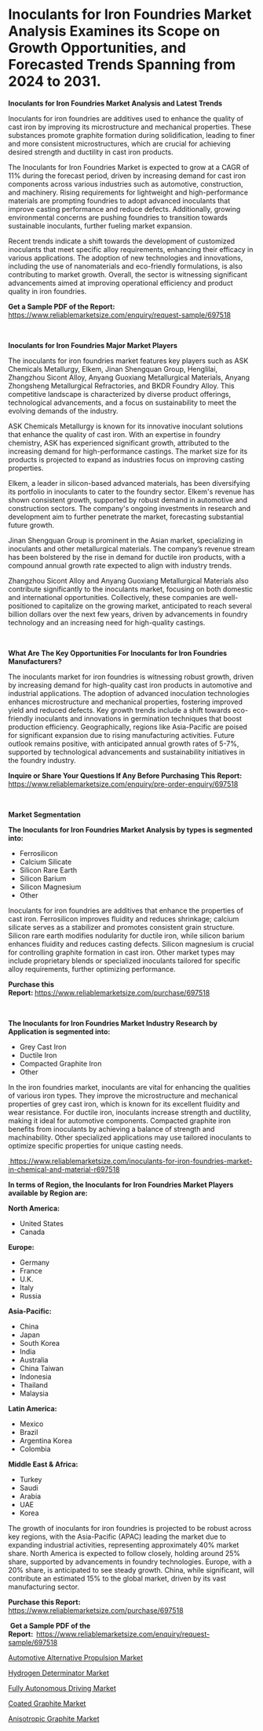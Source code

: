 <p><h1>Inoculants for Iron Foundries Market Analysis Examines its Scope on Growth Opportunities, and Forecasted Trends Spanning from 2024 to 2031.</h1></p><p><strong>Inoculants for Iron Foundries Market Analysis and Latest Trends</strong></p>
<p><p>Inoculants for iron foundries are additives used to enhance the quality of cast iron by improving its microstructure and mechanical properties. These substances promote graphite formation during solidification, leading to finer and more consistent microstructures, which are crucial for achieving desired strength and ductility in cast iron products.</p><p>The Inoculants for Iron Foundries Market is expected to grow at a CAGR of 11% during the forecast period, driven by increasing demand for cast iron components across various industries such as automotive, construction, and machinery. Rising requirements for lightweight and high-performance materials are prompting foundries to adopt advanced inoculants that improve casting performance and reduce defects. Additionally, growing environmental concerns are pushing foundries to transition towards sustainable inoculants, further fueling market expansion.</p><p>Recent trends indicate a shift towards the development of customized inoculants that meet specific alloy requirements, enhancing their efficacy in various applications. The adoption of new technologies and innovations, including the use of nanomaterials and eco-friendly formulations, is also contributing to market growth. Overall, the sector is witnessing significant advancements aimed at improving operational efficiency and product quality in iron foundries.</p></p>
<p><strong>Get a Sample PDF of the Report:&nbsp;</strong> <a href="https://www.reliablemarketsize.com/enquiry/request-sample/697518?utm_campaign=1404&utm_medium=2&utm_source=Github&utm_content=ia&utm_term=29092024&utm_id=inoculants-for-iron-foundries">https://www.reliablemarketsize.com/enquiry/request-sample/697518</a></p>
<p>&nbsp;</p>
<p><strong>Inoculants for Iron Foundries Major Market Players</strong></p>
<p><p>The inoculants for iron foundries market features key players such as ASK Chemicals Metallurgy, Elkem, Jinan Shengquan Group, Henglilai, Zhangzhou Sicont Alloy, Anyang Guoxiang Metallurgical Materials, Anyang Zhongsheng Metallurgical Refractories, and BKDR Foundry Alloy. This competitive landscape is characterized by diverse product offerings, technological advancements, and a focus on sustainability to meet the evolving demands of the industry.</p><p>ASK Chemicals Metallurgy is known for its innovative inoculant solutions that enhance the quality of cast iron. With an expertise in foundry chemistry, ASK has experienced significant growth, attributed to the increasing demand for high-performance castings. The market size for its products is projected to expand as industries focus on improving casting properties.</p><p>Elkem, a leader in silicon-based advanced materials, has been diversifying its portfolio in inoculants to cater to the foundry sector. Elkem's revenue has shown consistent growth, supported by robust demand in automotive and construction sectors. The company's ongoing investments in research and development aim to further penetrate the market, forecasting substantial future growth.</p><p>Jinan Shengquan Group is prominent in the Asian market, specializing in inoculants and other metallurgical materials. The company’s revenue stream has been bolstered by the rise in demand for ductile iron products, with a compound annual growth rate expected to align with industry trends.</p><p>Zhangzhou Sicont Alloy and Anyang Guoxiang Metallurgical Materials also contribute significantly to the inoculants market, focusing on both domestic and international opportunities. Collectively, these companies are well-positioned to capitalize on the growing market, anticipated to reach several billion dollars over the next few years, driven by advancements in foundry technology and an increasing need for high-quality castings.</p></p>
<p>&nbsp;</p>
<p><strong>What Are The Key Opportunities For Inoculants for Iron Foundries Manufacturers?</strong></p>
<p><p>The inoculants market for iron foundries is witnessing robust growth, driven by increasing demand for high-quality cast iron products in automotive and industrial applications. The adoption of advanced inoculation technologies enhances microstructure and mechanical properties, fostering improved yield and reduced defects. Key growth trends include a shift towards eco-friendly inoculants and innovations in germination techniques that boost production efficiency. Geographically, regions like Asia-Pacific are poised for significant expansion due to rising manufacturing activities. Future outlook remains positive, with anticipated annual growth rates of 5-7%, supported by technological advancements and sustainability initiatives in the foundry industry.</p></p>
<p><strong>Inquire or Share Your Questions If Any Before Purchasing This Report:</strong> <a href="https://www.reliablemarketsize.com/enquiry/pre-order-enquiry/697518?utm_campaign=1404&utm_medium=2&utm_source=Github&utm_content=ia&utm_term=29092024&utm_id=inoculants-for-iron-foundries">https://www.reliablemarketsize.com/enquiry/pre-order-enquiry/697518</a></p>
<p>&nbsp;</p>
<p><strong>Market Segmentation</strong></p>
<p><strong>The Inoculants for Iron Foundries Market Analysis by types is segmented into:</strong></p>
<p><ul><li>Ferrosilicon</li><li>Calcium Silicate</li><li>Silicon Rare Earth</li><li>Silicon Barium</li><li>Silicon Magnesium</li><li>Other</li></ul></p>
<p><p>Inoculants for iron foundries are additives that enhance the properties of cast iron. Ferrosilicon improves fluidity and reduces shrinkage; calcium silicate serves as a stabilizer and promotes consistent grain structure. Silicon rare earth modifies nodularity for ductile iron, while silicon barium enhances fluidity and reduces casting defects. Silicon magnesium is crucial for controlling graphite formation in cast iron. Other market types may include proprietary blends or specialized inoculants tailored for specific alloy requirements, further optimizing performance.</p></p>
<p><strong>Purchase this Report:&nbsp;</strong><a href="https://www.reliablemarketsize.com/purchase/697518?utm_campaign=1404&utm_medium=2&utm_source=Github&utm_content=ia&utm_term=29092024&utm_id=inoculants-for-iron-foundries">https://www.reliablemarketsize.com/purchase/697518</a></p>
<p>&nbsp;</p>
<p><strong>The Inoculants for Iron Foundries Market Industry Research by Application is segmented into:</strong></p>
<p><ul><li>Grey Cast Iron</li><li>Ductile Iron</li><li>Compacted Graphite Iron</li><li>Other</li></ul></p>
<p><p>In the iron foundries market, inoculants are vital for enhancing the qualities of various iron types. They improve the microstructure and mechanical properties of grey cast iron, which is known for its excellent fluidity and wear resistance. For ductile iron, inoculants increase strength and ductility, making it ideal for automotive components. Compacted graphite iron benefits from inoculants by achieving a balance of strength and machinability. Other specialized applications may use tailored inoculants to optimize specific properties for unique casting needs.</p></p>
<p><a href="https://www.reliablemarketsize.com/inoculants-for-iron-foundries-market-in-chemical-and-material-r697518?utm_campaign=1404&utm_medium=2&utm_source=Github&utm_content=ia&utm_term=29092024&utm_id=inoculants-for-iron-foundries">&nbsp;https://www.reliablemarketsize.com/inoculants-for-iron-foundries-market-in-chemical-and-material-r697518</a></p>
<p><strong>In terms of Region, the Inoculants for Iron Foundries Market Players available by Region are:</strong></p>
<p>
    <p> <strong> North America: </strong>
        <ul>
            <li>United States</li>
            <li>Canada</li>
        </ul>
        </p> 
    <p> <strong> Europe: </strong>
        <ul>
            <li>Germany</li>
            <li>France</li>
            <li>U.K.</li>
            <li>Italy</li>
            <li>Russia</li>
        </ul>
        </p> 
    <p> <strong> Asia-Pacific: </strong>
        <ul>
            <li>China</li>
            <li>Japan</li>
            <li>South Korea</li>
            <li>India</li>
            <li>Australia</li>
            <li>China Taiwan</li>
            <li>Indonesia</li>
            <li>Thailand</li>
            <li>Malaysia</li>
        </ul>
        </p> 
    <p> <strong> Latin America: </strong>
        <ul>
            <li>Mexico</li>
            <li>Brazil</li>
            <li>Argentina Korea</li>
            <li>Colombia</li>
        </ul>
        </p> 
    <p> <strong> Middle East & Africa: </strong>
        <ul>
            <li>Turkey</li>
            <li>Saudi</li>
            <li>Arabia</li>
            <li>UAE</li>
            <li>Korea</li>
        </ul>
    </p>
    </p>
<p><p>The growth of inoculants for iron foundries is projected to be robust across key regions, with the Asia-Pacific (APAC) leading the market due to expanding industrial activities, representing approximately 40% market share. North America is expected to follow closely, holding around 25% share, supported by advancements in foundry technologies. Europe, with a 20% share, is anticipated to see steady growth. China, while significant, will contribute an estimated 15% to the global market, driven by its vast manufacturing sector.</p></p>
<p><strong>Purchase this Report: </strong><a href="https://www.reliablemarketsize.com/purchase/697518?utm_campaign=1404&utm_medium=2&utm_source=Github&utm_content=ia&utm_term=29092024&utm_id=inoculants-for-iron-foundries">https://www.reliablemarketsize.com/purchase/697518</a></p>
<p>&nbsp;<strong>Get a Sample PDF of the Report:&nbsp;&nbsp;</strong><a href="https://www.reliablemarketsize.com/enquiry/request-sample/697518?utm_campaign=1404&utm_medium=2&utm_source=Github&utm_content=ia&utm_term=29092024&utm_id=inoculants-for-iron-foundries">https://www.reliablemarketsize.com/enquiry/request-sample/697518</a></p>
<p><strong></strong></p>
<p><p><a href="https://issuu.com/reportprime-2/docs/automotive-alternative-propulsion-m_ff00a0f447d8fc?utm_campaign=1404&utm_medium=2&utm_source=Github&utm_content=ia&utm_term=29092024&utm_id=inoculants-for-iron-foundries">Automotive Alternative Propulsion Market</a></p><p><a href="https://www.linkedin.com/pulse/hydrogen-determinator-market-trends-growth-outlook-2024-2031-svfvf?utm_campaign=1404&utm_medium=2&utm_source=Github&utm_content=ia&utm_term=29092024&utm_id=inoculants-for-iron-foundries">Hydrogen Determinator Market</a></p><p><a href="https://issuu.com/reportprime-2/docs/fully-autonomous-driving-market-siz_c10e83504bcb96?utm_campaign=1404&utm_medium=2&utm_source=Github&utm_content=ia&utm_term=29092024&utm_id=inoculants-for-iron-foundries">Fully Autonomous Driving Market</a></p><p><a href="https://www.linkedin.com/pulse/comprehensive-analysis-global-coated-graphite-market-growth-mjopc?utm_campaign=1404&utm_medium=2&utm_source=Github&utm_content=ia&utm_term=29092024&utm_id=inoculants-for-iron-foundries">Coated Graphite Market</a></p><p><a href="https://www.linkedin.com/pulse/anisotropic-graphite-market-insights-product-type-application-remoc?utm_campaign=1404&utm_medium=2&utm_source=Github&utm_content=ia&utm_term=29092024&utm_id=inoculants-for-iron-foundries">Anisotropic Graphite Market</a></p></p>